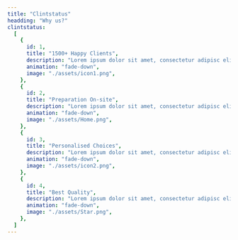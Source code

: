```yaml
---
title: "Clintstatus"
headding: "Why us?"
clintstatus:
  [
    {
      id: 1,
      title: "1500+ Happy Clients",
      description: "Lorem ipsum dolor sit amet, consectetur adipisc elit. Eget eu cras",
      animation: "fade-down",
      image: "./assets/icon1.png",
    },
    {
      id: 2,
      title: "Preparation On-site",
      description: "Lorem ipsum dolor sit amet, consectetur adipisc elit. Eget eu cras",
      animation: "fade-down",
      image: "./assets/Home.png",
    },
    {
      id: 3,
      title: "Personalised Choices",
      description: "Lorem ipsum dolor sit amet, consectetur adipisc elit. Eget eu cras",
      animation: "fade-down",
      image: "./assets/icon2.png",
    },
    {
      id: 4,
      title: "Best Quality",
      description: "Lorem ipsum dolor sit amet, consectetur adipisc elit. Eget eu cras",
      animation: "fade-down",
      image: "./assets/Star.png",
    },
  ]
---
```

